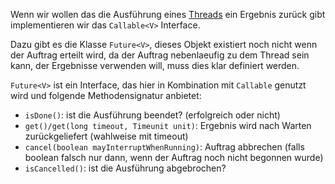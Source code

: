 
Wenn wir wollen das die Ausführung eines [Threads](Thread.md) ein Ergebnis zurück gibt implementieren wir das `Callable<V>` Interface.

Dazu gibt es die Klasse `Future<V>`, dieses Objekt existiert noch nicht wenn der Auftrag erteilt wird, da der Auftrag nebenlaeufig zu dem Thread sein kann, der Ergebnisse verwenden will, muss dies klar definiert werden.

`Future<V>` ist ein Interface, das hier in Kombination mit `Callable` genutzt wird und folgende Methodensignatur anbietet:


- `isDone()`: ist die Ausführung beendet? (erfolgreich oder nicht)
- `get()/get(long timeout, Timeunit unit)`: Ergebnis wird nach Warten zurückgeliefert (wahlweise mit timeout)
- `cancel(boolean mayInterruptWhenRunning)`: Auftrag abbrechen (falls boolean falsch nur dann, wenn der Auftrag noch nicht begonnen wurde)
- `isCancelled()`: ist die Ausführung abgebrochen?

